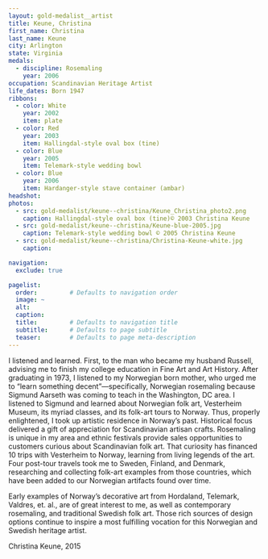 ```yaml
---
layout: gold-medalist__artist
title: Keune, Christina
first_name: Christina
last_name: Keune
city: Arlington
state: Virginia
medals: 
  - discipline: Rosemaling
    year: 2006
occupation: Scandinavian Heritage Artist
life_dates: Born 1947
ribbons:
  - color: White
    year: 2002
    item: plate
  - color: Red
    year: 2003
    item: Hallingdal-style oval box (tine)
  - color: Blue
    year: 2005
    item: Telemark-style wedding bowl
  - color: Blue
    year: 2006
    item: Hardanger-style stave container (ambar)
headshot:
photos:
  - src: gold-medalist/keune--christina/Keune_Christina_photo2.png
    caption: Hallingdal-style oval box (tine)© 2003 Christina Keune
  - src: gold-medalist/keune--christina/Keune-blue-2005.jpg
    caption: Telemark-style wedding bowl © 2005 Christina Keune
  - src: gold-medalist/keune--christina/Christina-Keune-white.jpg
    caption:

navigation:
  exclude: true

pagelist:
  order:         # Defaults to navigation order  
  image: ~
  alt:
  caption:
  title:         # Defaults to navigation title
  subtitle:      # Defaults to page subtitle
  teaser:        # Defaults to page meta-description  
---
```

I listened and learned. First, to the man who became my husband Russell, advising me to finish my college education in Fine Art and Art History. After graduating in 1973, I listened to my Norwegian born mother, who urged me to “learn something  decent”—specifically, Norwegian rosemaling because Sigmund Aarseth was coming to teach in the Washington, DC area. I listened to Sigmund and learned about Norwegian folk art, Vesterheim Museum, its myriad classes, and its folk-art tours to Norway. Thus, properly enlightened, I took up artistic residence in Norway’s past. Historical focus delivered a gift of appreciation for Scandinavian artisan crafts. Rosemaling is unique in my area and ethnic festivals provide sales opportunities to customers curious about Scandinavian folk art. That curiosity has financed 10 trips with Vesterheim to Norway, learning from living legends of the art. Four post-tour travels took me to Sweden, Finland, and Denmark, researching and collecting folk-art examples from those countries, which have been added to our Norwegian artifacts found over time.

Early examples of Norway’s decorative art from Hordaland, Telemark, Valdres, et. al., are of great interest to me, as well as contemporary rosemaling, and traditional Swedish folk art. Those rich sources of design options continue to inspire a most fulfilling vocation for this Norwegian and Swedish heritage artist.

Christina Keune, 2015